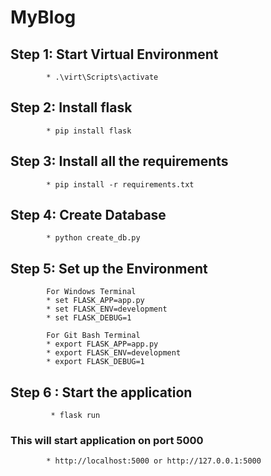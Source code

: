 # MyBlog

## Step 1: Start Virtual Environment
            * .\virt\Scripts\activate

## Step 2: Install flask
            * pip install flask

## Step 3: Install all the requirements
            * pip install -r requirements.txt

## Step 4: Create Database
            * python create_db.py

## Step 5: Set up the Environment
            For Windows Terminal
            * set FLASK_APP=app.py
            * set FLASK_ENV=development
            * set FLASK_DEBUG=1

            For Git Bash Terminal
            * export FLASK_APP=app.py
            * export FLASK_ENV=development
            * export FLASK_DEBUG=1

## Step 6 : Start the application
             * flask run

### This will start application on port 5000
            * http://localhost:5000 or http://127.0.0.1:5000
